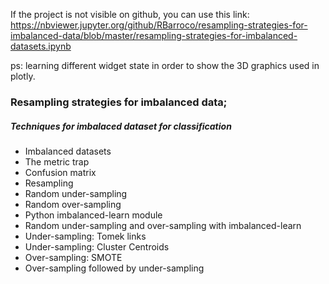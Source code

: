 If the project is not visible on github, you can use this link:
https://nbviewer.jupyter.org/github/RBarroco/resampling-strategies-for-imbalanced-data/blob/master/resampling-strategies-for-imbalanced-datasets.ipynb

ps: learning different widget state in order to show the 3D graphics used in plotly.

### Resampling strategies for imbalanced data;

##### Techniques for imbalaced dataset for classification

- Imbalanced datasets
- The metric trap
- Confusion matrix
- Resampling
- Random under-sampling
- Random over-sampling
- Python imbalanced-learn module
- Random under-sampling and over-sampling with imbalanced-learn
- Under-sampling: Tomek links
- Under-sampling: Cluster Centroids
- Over-sampling: SMOTE
- Over-sampling followed by under-sampling







